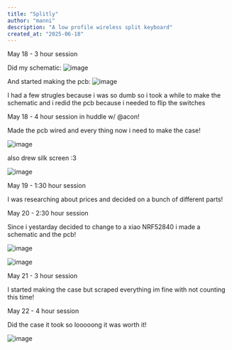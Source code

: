 ```yaml
---
title: "Splitly"
author: "manni"
description: "A low profile wireless split keyboard"
created_at: "2025-06-18"
---
```



May 18 - 3 hour session

Did my schematic:
![image](https://github.com/user-attachments/assets/1e44dde6-1a90-4fac-bc7a-6578a551be36)

And started making the pcb:
![image](https://github.com/user-attachments/assets/e506a037-55b9-4ad1-b5d8-cea2edd45712)

I had a few strugles because i was so dumb so i took a while to make the schematic and i redid the pcb because i needed to flip the switches

May 18 - 4 hour session in huddle w/ @acon!

Made the pcb wired and every thing now i need to make the case!

![image](https://hc-cdn.hel1.your-objectstorage.com/s/v3/96c6e621ed6efd4eb73a627d444852044931dd26_image.png)

also drew silk screen :3

![image](https://hc-cdn.hel1.your-objectstorage.com/s/v3/3739aa13ad6cda50378e6f8f8947cf18623f6b46_silkscreen.png)

May 19 - 1:30 hour session

I was researching about prices and decided on a bunch of different parts!

May 20 - 2:30 hour session

Since i yestarday decided to change to a xiao NRF52840 i made a schematic and the pcb!

![image](https://hc-cdn.hel1.your-objectstorage.com/s/v3/00588f102559cf54a683d342fbdc5db00ea16e84_image.png)

![image](https://hc-cdn.hel1.your-objectstorage.com/s/v3/bd1ef7cc8fa7230d0f2f6f93d1a824ccf9e817f0_image.png)

May 21 - 3 hour session

I started making the case but scraped everything im fine with not counting this time!

May 22 - 4 hour session

Did the case it took so looooong it was worth it!

![image](https://hc-cdn.hel1.your-objectstorage.com/s/v3/1e259f16b8c82aafb8f1434b42bad29ca9ab75e2_image.png)
